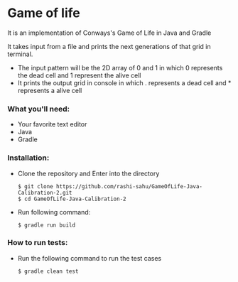 # Game of life
It is an implementation of Conways's Game of Life in Java and Gradle

It takes input from a file and prints the next generations of that grid in terminal.

- The input pattern will be the 2D array of 0 and 1 in which 0 represents the dead cell and 1 represent the alive cell
- It prints the output grid in console in which . represents a dead cell and * represents a alive cell

### What you'll need:

- Your favorite text editor
- Java
- Gradle

### Installation: 
- Clone the repository and Enter into the directory
    ```
    $ git clone https://github.com/rashi-sahu/GameOfLife-Java-Calibration-2.git
    $ cd GameOfLife-Java-Calibration-2
    ```
- Run following command:
    ```
    $ gradle run build
    ```

### How to run tests:
- Run the following command to run the test cases
    ```
    $ gradle clean test
    ```
